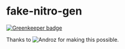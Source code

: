 # fake-nitro-gen

[![Greenkeeper badge](https://badges.greenkeeper.io/Zaid-maker/fake-nitro-gen.svg)](https://greenkeeper.io/)

Thanks to ![Androz](https://github.com/Androz2091) for making this possible.
